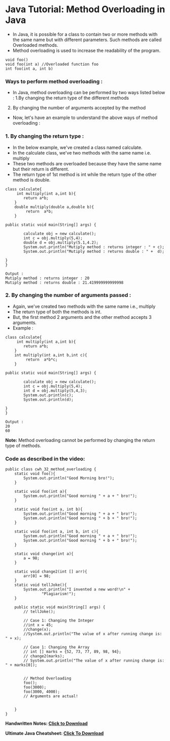 # Java Tutorial: Method Overloading in Java
- In Java, it is possible for a class to contain two or more methods with the same name but with different parameters. Such methods are called Overloaded methods.
- Method overloading is used to increase the readability of the program.
```
void foo()
void foo(int a)	//Overloaded function foo
int foo(int a, int b)
```

### Ways to perform method overloading : 
- In Java, method overloading can be performed by two ways listed below :
1.By changing the return type of the different methods
2. By changing the number of arguments accepted by the method

- Now, let's have an example to understand the above ways of method overloading :

### 1. By changing the return type :
- In the below example, we've created a class named calculate.
- In the calculate class, we've two methods with the same name i.e. multiply
- These two methods are overloaded because they have the same name but their return is different.
- The return type of 1st method is int while the return type of the other method is double.

```
class calculate{
     int multiply(int a,int b){
        return a*b;
    }
    double multiply(double a,double b){
         return  a*b;
    }

public static void main(String[] args) {

        calculate obj = new calculate();
        int c = obj.multiply(5,4);
        double d = obj.multiply(5.1,4.2);
        System.out.println("Mutiply method : returns integer : " + c);
        System.out.println("Mutiply method : returns double : " +  d);

}
}
```

```
Output : 
Mutiply method : returns integer : 20
Mutiply method : returns double : 21.419999999999998
 ```

### 2. By changing the number of arguments passed :
- Again, we've created two methods with the same name i.e., multiply
- The return type of both the methods is int.
- But, the first method 2 arguments and the other method accepts 3 arguments.
- Example :

```
class calculate{
     int multiply(int a,int b){
        return a*b;
    }
    int multiply(int a,int b,int c){
         return  a*b*c;
    }

public static void main(String[] args) {

        calculate obj = new calculate();
        int c = obj.multiply(5,4);
        int d = obj.multiply(5,4,3);
        System.out.println(c);
        System.out.println(d);

}
}
```

```
Output :
20
60
```

**Note:** Method overloading cannot be performed by changing the return type of methods.

### Code as described in the video:
```
public class cwh_32_method_overloading {
    static void foo(){
        System.out.println("Good Morning bro!");
    }

    static void foo(int a){
        System.out.println("Good morning " + a + " bro!");
    }

    static void foo(int a, int b){
        System.out.println("Good morning " + a + " bro!");
        System.out.println("Good morning " + b + " bro!");
    }

    static void foo(int a, int b, int c){
        System.out.println("Good morning " + a + " bro!");
        System.out.println("Good morning " + b + " bro!"); 
    }

    static void change(int a){
        a = 98;
    }

    static void change2(int [] arr){
        arr[0] = 98;
    }
    static void tellJoke(){
        System.out.println("I invented a new word!\n" +
                "Plagiarism!");
    }

    public static void main(String[] args) {
        // tellJoke();

        // Case 1: Changing the Integer
        //int x = 45;
        //change(x);
        //System.out.println("The value of x after running change is: " + x);

        // Case 1: Changing the Array
        // int [] marks = {52, 73, 77, 89, 98, 94};
        // change2(marks);
        // System.out.println("The value of x after running change is: " + marks[0]);


        // Method Overloading
        foo();
        foo(3000);
        foo(3000, 4000);
        // Arguments are actual!


    }
}
```

**Handwritten Notes: [Click to Download](https://api.codewithharry.com/media/videoSeriesFiles/courseFiles/java-tutorials-for-beginners-32/Ch7.pdf)**

**Ultimate Java Cheatsheet: [Click To Download](https://api.codewithharry.com/media/videoSeriesFiles/courseFiles/java-tutorials-for-beginners-32/UltimateJavaCheatSheet.pdf)**
